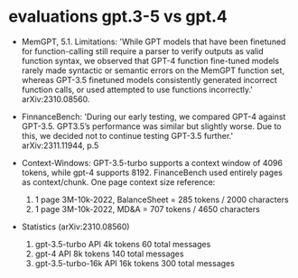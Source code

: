 # evaluations gpt.3-5 vs gpt.4

- MemGPT, 5.1. Limitations: 'While GPT models that have been finetuned for function-calling still require a parser to verify outputs as valid function syntax, we observed that GPT-4 function fine-tuned models rarely made syntactic or semantic errors on the MemGPT function set, whereas GPT-3.5 finetuned models consistently generated incorrect function calls, or used attempted to use functions incorrectly.' arXiv:2310.08560.
  
- FinnanceBench: 'During our early testing, we compared GPT-4 against GPT-3.5. GPT3.5’s performance was similar but slightly worse. Due to this, we decided not to continue testing GPT-3.5 further.' arXiv:2311.11944, p.5

- Context-Windows: GPT-3.5-turbo supports a context window of 4096 tokens, while gpt-4 supports 8192. FinanceBench used entirely pages as context/chunk.  One page context size reference:
  1) 1 page 3M-10k-2022, BalanceSheet = 285 tokens / 2000 characters 
  2) 1 page 3M-10k-2022, MD&A = 707 tokens / 4650 characters 

- Statistics (arXiv:2310.08560)
  1) gpt-3.5-turbo API 4k tokens           60 total messages     
  2) gpt-4 API 8k tokens                   140 total messages     
  3) gpt-3.5-turbo-16k API 16k tokens      300 total messages      


